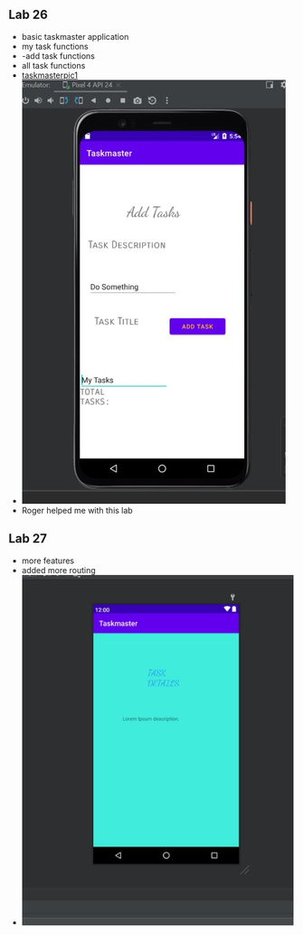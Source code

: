 ## Lab 26

- basic taskmaster application 
- my task functions
- -add task functions
- all task functions
- [taskmasterpic1](/imgs/taskmasterpic1.jpg)
- ![addTasks](/imgs/addtasks.jpg)
- Roger helped me with this lab
## Lab 27

- more features
- added more routing
- ![taskDetails](/imgs/taskDetails.jpg)